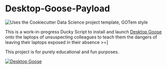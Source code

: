 # Desktop-Goose-Payload

![Uses the Cookiecutter Data Science project template, GOTem style](https://img.shields.io/badge/GOTem-Project%20Instance-328F97?logo=cookiecutter)

This is a work-in-progress Ducky Script to install and launch [Desktop Goose](https://samperson.itch.io/desktop-goose) onto the laptops of unsuspecting colleagues to teach them the dangers of leaving their laptops exposed in their absence >=\]

This project is for purely educational and fun purposes.

[![Desktop Goose](https://img.youtube.com/vi/EQx6fyrZDWM/0.jpg)](https://www.youtube.com/watch?v=EQx6fyrZDWM)

